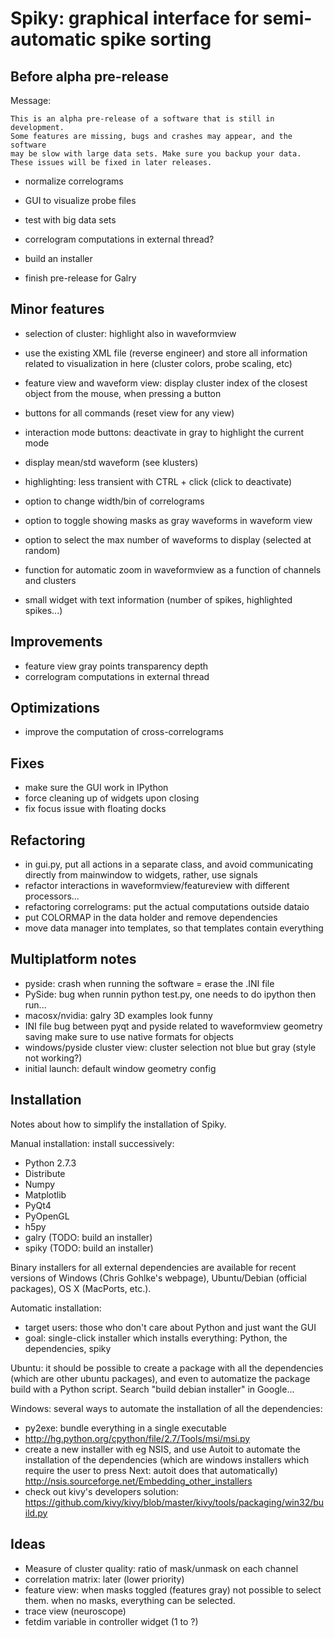 Spiky: graphical interface for semi-automatic spike sorting
===========================================================

Before alpha pre-release
------------------------

Message:

    This is an alpha pre-release of a software that is still in development.
    Some features are missing, bugs and crashes may appear, and the software
    may be slow with large data sets. Make sure you backup your data.
    These issues will be fixed in later releases.
    
  * normalize correlograms
  
  * GUI to visualize probe files

  * test with big data sets
  * correlogram computations in external thread?
  
  * build an installer
  * finish pre-release for Galry


Minor features
--------------
  
  * selection of cluster: highlight also in waveformview
  * use the existing XML file (reverse engineer) and store all information
    related to visualization in here (cluster colors, probe scaling, etc)
  
  * feature view and waveform view: display cluster index of the closest object
    from the mouse, when pressing a button
  * buttons for all commands (reset view for any view)
  * interaction mode buttons: deactivate in gray to highlight the current mode
  
  * display mean/std waveform (see klusters)
  * highlighting: less transient with CTRL + click (click to deactivate)
  * option to change width/bin of correlograms
  * option to toggle showing masks as gray waveforms in waveform view
  * option to select the max number of waveforms to display (selected at
    random)
  * function for automatic zoom in waveformview as a function of
    channels and clusters
  * small widget with text information (number of spikes, highlighted spikes...)


Improvements
------------

  * feature view gray points transparency depth
  * correlogram computations in external thread

  
Optimizations
-------------

  * improve the computation of cross-correlograms


Fixes
-----

  * make sure the GUI work in IPython
  * force cleaning up of widgets upon closing
  * fix focus issue with floating docks
  
  
Refactoring
-----------

  * in gui.py, put all actions in a separate class, and avoid communicating 
    directly from mainwindow to widgets, rather, use signals
  * refactor interactions in waveformview/featureview with different
    processors...
  * refactoring correlograms: put the actual computations outside dataio
  * put COLORMAP in the data holder and remove dependencies 
  * move data manager into templates, so that templates contain everything


Multiplatform notes
-------------------

  * pyside: crash when running the software = erase the .INI file
  * PySide: bug when runnin python test.py, one needs to do ipython then run...
  * macosx/nvidia: galry 3D examples look funny
  * INI file bug between pyqt and pyside related to waveformview geometry saving
    make sure to use native formats for objects
  * windows/pyside cluster view: cluster selection not blue but gray (style not working?)
  * initial launch: default window geometry config


Installation
------------

Notes about how to simplify the installation of Spiky.

Manual installation: install successively:

  * Python 2.7.3
  * Distribute
  * Numpy 
  * Matplotlib
  * PyQt4
  * PyOpenGL
  * h5py
  * galry (TODO: build an installer)
  * spiky (TODO: build an installer)
  
Binary installers for all external dependencies are available for recent
versions of Windows (Chris Gohlke's webpage), Ubuntu/Debian (official
packages), OS X (MacPorts, etc.).

Automatic installation:
  
  * target users: those who don't care about Python and just want the GUI
  * goal: single-click installer which installs everything: Python, the 
    dependencies, spiky
    
Ubuntu: it should be possible to create a package with all the dependencies
(which are other ubuntu packages), and even to automatize the package build
with a Python script. Search "build debian installer" in Google...

Windows: several ways to automate the installation of all the dependencies:

  * py2exe: bundle everything in a single executable
  * http://hg.python.org/cpython/file/2.7/Tools/msi/msi.py
  * create a new installer with eg NSIS, and use Autoit to automate the 
    installation of the dependencies (which are windows installers which
    require the user to press Next: autoit does that automatically)
    http://nsis.sourceforge.net/Embedding_other_installers
  * check out kivy's developers solution:
    https://github.com/kivy/kivy/blob/master/kivy/tools/packaging/win32/build.py
  
  
Ideas
-----
  
  * Measure of cluster quality: ratio of mask/unmask on each channel
  * correlation matrix: later (lower priority)
  * feature view: when masks toggled (features gray) not possible to select
    them. when no masks, everything can be selected.
  * trace view (neuroscope)
  * fetdim variable in controller widget (1 to ?)

